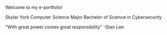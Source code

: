 Welcome to my e-portfolio!

Skylar York
Computer Science Major
Bachelor of Science in Cybersecurity

"With great power comes great responsibility"
-Stan Lee
